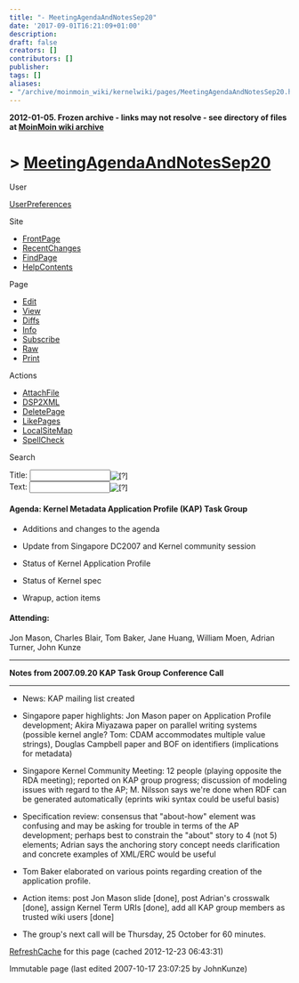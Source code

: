 ```yaml
---
title: "- MeetingAgendaAndNotesSep20"
date: '2017-09-01T16:21:09+01:00'
description: 
draft: false
creators: []
contributors: []
publisher: 
tags: []
aliases:
- "/archive/moinmoin_wiki/kernelwiki/pages/MeetingAgendaAndNotesSep20.html"
---
```


**2012-01-05. Frozen archive - links may not resolve - see directory of files at [MoinMoin wiki archive](/moinmoin-wiki-archive/)**

# > [MeetingAgendaAndNotesSep20](http://dublincore.org/kernelwiki/MeetingAgendaAndNotesSep20?action=fullsearch&value=MeetingAgendaAndNotesSep20&literal=1&case=1&context=40 "Click here to do a full-text search for this title")

User

 [UserPreferences](http://dublincore.org/kernelwiki/UserPreferences)
  

Site

- [FrontPage](http://dublincore.org/kernelwiki/FrontPage)
- [RecentChanges](http://dublincore.org/kernelwiki/RecentChanges)
- [FindPage](http://dublincore.org/kernelwiki/FindPage)
- [HelpContents](http://dublincore.org/kernelwiki/HelpContents)

Page

- [Edit](http://dublincore.org/kernelwiki/MeetingAgendaAndNotesSep20?action=edit "Edit")
- [View](http://dublincore.org/kernelwiki/MeetingAgendaAndNotesSep20 "View")
- [Diffs](http://dublincore.org/kernelwiki/MeetingAgendaAndNotesSep20?action=diff "Diffs")
- [Info](http://dublincore.org/kernelwiki/MeetingAgendaAndNotesSep20?action=info "Info")
- [Subscribe](http://dublincore.org/kernelwiki/MeetingAgendaAndNotesSep20?action=subscribe "Subscribe")
- [Raw](http://dublincore.org/kernelwiki/MeetingAgendaAndNotesSep20?action=raw "Raw")
- [Print](http://dublincore.org/kernelwiki/MeetingAgendaAndNotesSep20?action=print "Print")

Actions

- [AttachFile](http://dublincore.org/kernelwiki/MeetingAgendaAndNotesSep20?action=AttachFile)
- [DSP2XML](http://dublincore.org/kernelwiki/MeetingAgendaAndNotesSep20?action=DSP2XML)
- [DeletePage](http://dublincore.org/kernelwiki/MeetingAgendaAndNotesSep20?action=DeletePage)
- [LikePages](http://dublincore.org/kernelwiki/MeetingAgendaAndNotesSep20?action=LikePages)
- [LocalSiteMap](http://dublincore.org/kernelwiki/MeetingAgendaAndNotesSep20?action=LocalSiteMap)
- [SpellCheck](http://dublincore.org/kernelwiki/MeetingAgendaAndNotesSep20?action=SpellCheck)

Search

<form method="POST" action="/kernelwiki/MeetingAgendaAndNotesSep20">
<p>
<input name="action" value="inlinesearch" type="hidden">
<input name="context" value="40" type="hidden">
Title: <input name="text_title" size="15" maxlength="50" type="text"><input src="MeetingAgendaAndNotesSep20_files/moin-search.png" name="button_title" alt="[?]" type="image"><br>Text: <input name="text_full" size="15" maxlength="50" type="text"><input src="MeetingAgendaAndNotesSep20_files/moin-search.png" name="button_full" alt="[?]" type="image">
</p>
</form>

#### Agenda: Kernel Metadata Application Profile (KAP) Task Group

- Additions and changes to the agenda

- Update from Singapore DC2007 and Kernel community session

- Status of Kernel Application Profile

- Status of Kernel spec

- Wrapup, action items

#### Attending:

 Jon Mason, Charles Blair, Tom Baker, Jane Huang, William Moen, Adrian Turner, John Kunze 

* * *
**Notes from 2007.09.20 KAP Task Group Conference Call** 
* * *

- News: KAP mailing list created

- Singapore paper highlights: Jon Mason paper on Application Profile development; Akira Miyazawa paper on parallel writing systems (possible kernel angle? Tom: CDAM accommodates multiple value strings), Douglas Campbell paper and BOF on identifiers (implications for metadata)

- Singapore Kernel Community Meeting: 12 people (playing opposite the RDA meeting); reported on KAP group progress; discussion of modeling issues with regard to the AP; M. Nilsson says we're done when RDF can be generated automatically (eprints wiki syntax could be useful basis)

- Specification review: consensus that "about-how" element was confusing and may be asking for trouble in terms of the AP development; perhaps best to constrain the "about" story to 4 (not 5) elements; Adrian says the anchoring story concept needs clarification and concrete examples of XML/ERC would be useful

- Tom Baker elaborated on various points regarding creation of the application profile.

- Action items: post Jon Mason slide [done], post Adrian's crosswalk [done], assign Kernel Term URIs [done], add all KAP group members as trusted wiki users [done]

- The group's next call will be Thursday, 25 October for 60 minutes.

 [RefreshCache](http://dublincore.org/kernelwiki/MeetingAgendaAndNotesSep20?action=refresh&arena=Page.py&key=MeetingAgendaAndNotesSep20.text_html) for this page (cached 2012-12-23 06:43:31)  

Immutable page (last edited 2007-10-17 23:07:25 by JohnKunze)

